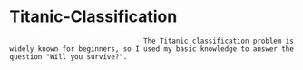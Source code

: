 # Titanic-Classification
                                     The Titanic classification problem is widely known for beginners, so I used my basic knowledge to answer the question "Will you survive?".

